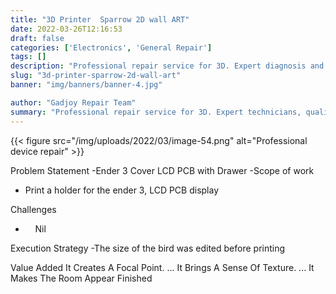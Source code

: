 ```yaml
---
title: "3D Printer  Sparrow 2D wall ART"
date: 2022-03-26T12:16:53
draft: false
categories: ['Electronics', 'General Repair']
tags: []
description: "Professional repair service for 3D. Expert diagnosis and quality repairs in Bangalore."
slug: "3d-printer-sparrow-2d-wall-art"
banner: "img/banners/banner-4.jpg"

author: "Gadjoy Repair Team"
summary: "Professional repair service for 3D. Expert technicians, quality parts, warranty included."
---
```


{{< figure src="/img/uploads/2022/03/image-54.png" alt="Professional device repair" >}}

Problem Statement -Ender 3 Cover LCD PCB with Drawer -Scope of work

- Print a holder for the ender 3, LCD PCB display

Challenges

- &nbsp;&nbsp;&nbsp; Nil

Execution Strategy -The size of the bird was edited before printing

Value Added It Creates A Focal Point. ... It Brings A Sense Of Texture. ... It Makes The Room Appear Finished